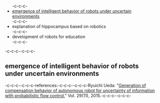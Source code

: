 <ul>-c-c-c- <li><a href="#pfc">emergence of intelligent behavior of robots under uncertain environments</a></li>-c-c-c- <li>explanation of hippocampus based on robotics</li>-c-c-c- <li>development of robots for education</li>-c-c-c-</ul>-c-c-c--c-c-c-<h2 id="pfc">emergence of intelligent behavior of robots under uncertain environments</h2>-c-c-c--c-c-c-references:-c-c-c--c-c-c-Ryuichi Ueda: "<a href="http://www.tandfonline.com/doi/abs/10.1080/01691864.2015.1009943#.Vf1cbp3tmko" target="_blank">Generation of compensation behavior of autonomous robot for uncertainty of information with probabilistic flow control</a>," Vol. 29(11), 2015.-c-c-c--c-c-c-
